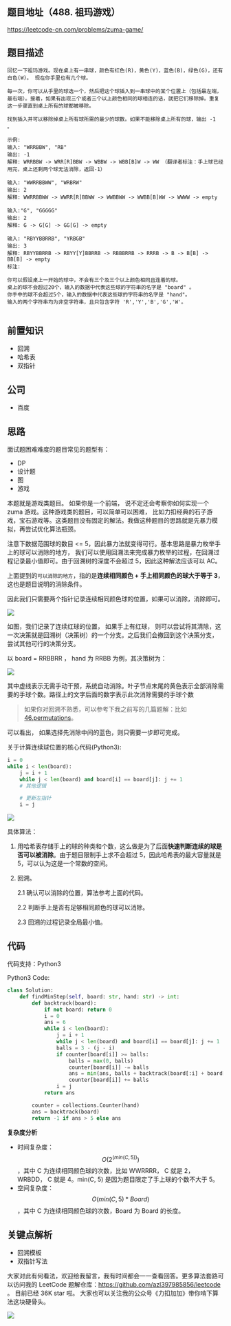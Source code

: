## 题目地址（488. 祖玛游戏）

https://leetcode-cn.com/problems/zuma-game/

## 题目描述

```
回忆一下祖玛游戏。现在桌上有一串球，颜色有红色(R)，黄色(Y)，蓝色(B)，绿色(G)，还有白色(W)。 现在你手里也有几个球。

每一次，你可以从手里的球选一个，然后把这个球插入到一串球中的某个位置上（包括最左端，最右端）。接着，如果有出现三个或者三个以上颜色相同的球相连的话，就把它们移除掉。重复这一步骤直到桌上所有的球都被移除。

找到插入并可以移除掉桌上所有球所需的最少的球数。如果不能移除桌上所有的球，输出 -1 。

示例:
输入: "WRRBBW", "RB"
输出: -1
解释: WRRBBW -> WRR[R]BBW -> WBBW -> WBB[B]W -> WW （翻译者标注：手上球已经用完，桌上还剩两个球无法消除，返回-1）

输入: "WWRRBBWW", "WRBRW"
输出: 2
解释: WWRRBBWW -> WWRR[R]BBWW -> WWBBWW -> WWBB[B]WW -> WWWW -> empty

输入:"G", "GGGGG"
输出: 2
解释: G -> G[G] -> GG[G] -> empty

输入: "RBYYBBRRB", "YRBGB"
输出: 3
解释: RBYYBBRRB -> RBYY[Y]BBRRB -> RBBBRRB -> RRRB -> B -> B[B] -> BB[B] -> empty
标注:

你可以假设桌上一开始的球中，不会有三个及三个以上颜色相同且连着的球。
桌上的球不会超过20个，输入的数据中代表这些球的字符串的名字是 "board" 。
你手中的球不会超过5个，输入的数据中代表这些球的字符串的名字是 "hand"。
输入的两个字符串均为非空字符串，且只包含字符 'R','Y','B','G','W'。


```

## 前置知识

- 回溯
- 哈希表
- 双指针

## 公司

- 百度

## 思路

面试题困难难度的题目常见的题型有：

- DP
- 设计题
- 图
- 游戏

本题就是游戏类题目。 如果你是一个前端， 说不定还会考察你如何实现一个 zuma 游戏。这种游戏类的题目，可以简单可以困难， 比如力扣经典的石子游戏，宝石游戏等。这类题目没有固定的解法。我做这种题目的思路就是先暴力模拟，再尝试优化算法瓶颈。

注意下数据范围球的数目 <= 5，因此暴力法就变得可行。基本思路是暴力枚举手上的球可以消除的地方， 我们可以使用回溯法来完成暴力枚举的过程，在回溯过程记录最小值即可。由于回溯树的深度不会超过 5，因此这种解法应该可以 AC。

上面提到的`可以消除的地方`，指的是**连续相同颜色 + 手上相同颜色的球大于等于 3**，这也是题目说明的消除条件。

因此我们只需要两个指针记录连续相同颜色球的位置，如果可以消除，消除即可。

![](https://tva1.sinaimg.cn/large/007S8ZIlly1gjfehgw7lnj31880fydkr.jpg)

如图，我们记录了连续红球的位置， 如果手上有红球， 则可以尝试将其清除，这一次决策就是回溯树（决策树）的一个分支。之后我们会撤回到这个决策分支， 尝试其他可行的决策分支。

以 board = RRBBRR ， hand 为 RRBB 为例，其决策树为：

![](https://tva1.sinaimg.cn/large/007S8ZIlly1gjfg7kykx3j30u00wc46o.jpg)

其中虚线表示无需手动干预，系统自动消除。叶子节点末尾的黄色表示全部消除需要的手球个数。路径上的文字后面的数字表示此次消除需要的手球个数

> 如果你对回溯不熟悉，可以参考下我之前写的几篇题解：比如 [46.permutations](https://github.com/azl397985856/leetcode/blob/master/problems/46.permutations.md "46.permutations")。

可以看出， 如果选择先消除中间的蓝色，则只需要一步即可完成。

关于计算连续球位置的核心代码(Python3):

```python
i = 0
while i < len(board):
    j = i + 1
    while j < len(board) and board[i] == board[j]: j += 1
    # 其他逻辑

    # 更新左指针
    i = j
```

![](https://tva1.sinaimg.cn/large/007S8ZIlly1gjfegz0iwvj316e0my43t.jpg)

具体算法：

1. 用哈希表存储手上的球的种类和个数，这么做是为了后面**快速判断连续的球是否可以被消除**。由于题目限制手上求不会超过 5，因此哈希表的最大容量就是 5，可以认为这是一个常数的空间。
2. 回溯。

   2.1 确认可以消除的位置，算法参考上面的代码。

   2.2 判断手上是否有足够相同颜色的球可以消除。

   2.3 回溯的过程记录全局最小值。

## 代码

代码支持：Python3

Python3 Code:

```python
class Solution:
    def findMinStep(self, board: str, hand: str) -> int:
        def backtrack(board):
            if not board: return 0
            i = 0
            ans = 6
            while i < len(board):
                j = i + 1
                while j < len(board) and board[i] == board[j]: j += 1
                balls = 3 - (j - i)
                if counter[board[i]] >= balls:
                    balls = max(0, balls)
                    counter[board[i]] -= balls
                    ans = min(ans, balls + backtrack(board[:i] + board[j:]))
                    counter[board[i]] += balls
                i = j
            return ans

        counter = collections.Counter(hand)
        ans = backtrack(board)
        return -1 if ans > 5 else ans

```

**复杂度分析**

- 时间复杂度：$$O(2^(min(C, 5)))$$，其中 C 为连续相同颜色球的次数，比如 WWRRRR， C 就是 2， WRBDD， C 就是 4。min(C, 5) 是因为题目限定了手上球的个数不大于 5。
- 空间复杂度：$$O(min(C, 5) * Board)$$，其中 C 为连续相同颜色球的次数，Board 为 Board 的长度。

## 关键点解析

- 回溯模板
- 双指针写法

大家对此有何看法，欢迎给我留言，我有时间都会一一查看回答。更多算法套路可以访问我的 LeetCode 题解仓库：https://github.com/azl397985856/leetcode 。 目前已经 36K star 啦。
大家也可以关注我的公众号《力扣加加》带你啃下算法这块硬骨头。

![](https://tva1.sinaimg.cn/large/007S8ZIlly1gfcuzagjalj30p00dwabs.jpg)
